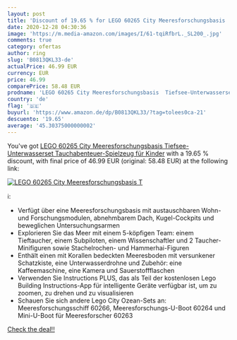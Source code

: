 ```yaml
---
layout: post
title: 'Discount of 19.65 % for LEGO 60265 City Meeresforschungsbasis  T'
date: 2020-12-28 04:30:36
image: 'https://m.media-amazon.com/images/I/61-tqiRfbrL._SL200_.jpg'
comments: true
category: ofertas
author: ring
slug: 'B0813QKL33-de'
actualPrice: 46.99 EUR
currency: EUR
price: 46.99
comparePrice: 58.48 EUR
prodname: 'LEGO 60265 City Meeresforschungsbasis  Tiefsee-Unterwasserset  Tauchabenteuer-Spielzeug für Kinder'
country: 'de'
flag: '🇩🇪'
buyurl: 'https://www.amazon.de/dp/B0813QKL33/?tag=tolees0ca-21'
descuento: '19.65'
average: '45.30375000000002'
---
```


You've got [LEGO 60265 City Meeresforschungsbasis  Tiefsee-Unterwasserset  Tauchabenteuer-Spielzeug für Kinder](https://www.amazon.de/dp/B0813QKL33/?tag=tolees0ca-21) with a  19.65 % discount, with final price of 46.99 EUR (original: 58.48 EUR) at the following link:

[![LEGO 60265 City Meeresforschungsbasis  T](https://m.media-amazon.com/images/I/61-tqiRfbrL._SL200_.jpg)](https://www.amazon.de/dp/B0813QKL33/?tag=tolees0ca-21)

ℹ️:

- Verfügt über eine Meeresforschungsbasis mit austauschbaren Wohn- und Forschungsmodulen, abnehmbarem Dach, Kugel-Cockpits und beweglichen Untersuchungsarmen
- Explorieren Sie das Meer mit einem 5-köpfigen Team: einem Tieftaucher, einem Subpiloten, einem Wissenschaftler und 2 Taucher-Minifiguren sowie Stachelrochen- und Hammerhai-Figuren
- Enthält einen mit Korallen bedeckten Meeresboden mit versunkener Schatzkiste, eine Unterwasserdrohne und Zubehör: eine Kaffeemaschine, eine Kamera und Sauerstoffflaschen
- Verwenden Sie Instructions PLUS, das als Teil der kostenlosen Lego Building Instructions-App für intelligente Geräte verfügbar ist, um zu zoomen, zu drehen und zu visualisieren
- Schauen Sie sich andere Lego City Ozean-Sets an: Meeresforschungsschiff 60266, Meeresforschungs-U-Boot 60264 und Mini-U-Boot für Meeresforscher 60263

[Check the deal!!](https://www.amazon.de/dp/B0813QKL33/?tag=tolees0ca-21)
